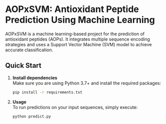 # AOPxSVM: Antioxidant Peptide Prediction Using Machine Learning

AOPxSVM is a machine learning-based project for the prediction of antioxidant peptides (AOPs). It integrates multiple sequence encoding strategies and uses a Support Vector Machine (SVM) model to achieve accurate classification.


## Quick Start

1. **Install dependencies**  
   Make sure you are using Python 3.7+ and install the required packages:

   ```bash
   pip install -r requirements.txt
2. **Usage**  
   To run predictions on your input sequences, simply execute:
   
   ```bash
   python predict.py
